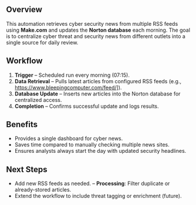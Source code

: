 ## Overview
This automation retrieves cyber security news from multiple RSS feeds using **Make.com** and updates the **Norton database** each morning. The goal is to centralize cyber threat and security news from different outlets into a single source for daily review.

## Workflow
1. **Trigger** – Scheduled run every morning (07:15).
2. **Data Retrieval** – Pulls latest articles from configured RSS feeds (e.g., https://www.bleepingcomputer.com/feed/]).
3. **Database Update** – Inserts new articles into the Norton database for centralized access.
4. **Completion** – Confirms successful update and logs results.


## Benefits
- Provides a single dashboard for cyber news.
- Saves time compared to manually checking multiple news sites.
- Ensures analysts always start the day with updated security headlines.

## Next Steps
- Add new RSS feeds as needed.
– **Processing**: Filter duplicate or already-stored articles.
- Extend the workflow to include threat tagging or enrichment (future).
